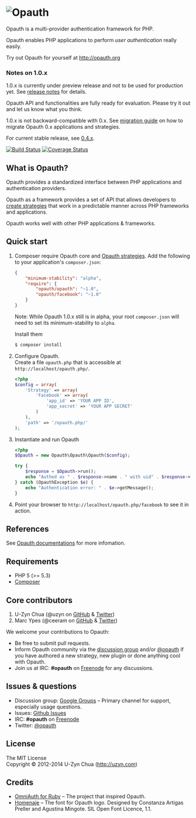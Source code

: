 ![Opauth](https://github.com/opauth/opauth.org/raw/master/images/opauth-logo-300px-transparent.png)
=================================
Opauth is a multi-provider authentication framework for PHP.

Opauth enables PHP applications to perform *user authentication* really easily.

Try out Opauth for yourself at http://opauth.org

### Notes on 1.0.x
1.0.x is currently under preview release and not to be used for production yet. See [release notes](https://github.com/opauth/opauth/releases) for details.

Opauth API and functionalities are fully ready for evaluation. Please try it out and let us know what you think.

1.0.x is not backward-compatible with 0.x. See [migration guide](http://docs.opauth.org/en/1.0/migration-guide.html) on how to migrate Opauth 0.x applications and strategies.

For current stable release, see [0.4.x](https://github.com/opauth/opauth/tree/master).

[![Build Status](https://travis-ci.org/opauth/opauth.svg?branch=1.0)](https://travis-ci.org/opauth/opauth)
[![Coverage Status](https://coveralls.io/repos/opauth/opauth/badge.png?branch=1.0)](https://coveralls.io/r/opauth/opauth?branch=1.0)


What is Opauth?
---------------
Opauth provides a standardized interface between PHP applications and authentication providers.

Opauth as a framework provides a set of API that allows developers to [create strategies](https://github.com/uzyn/opauth/wiki/Strategy-Contribution-Guide) that work in a predictable manner across PHP frameworks and applications.

Opauth works well with other PHP applications & frameworks.

Quick start
-----------
1. Composer require Opauth core and [Opauth strategies](http://docs.opauth.org/en/1.0/strategies.html). Add the following to your application's `composer.json`:

    ```json
    {
        "minimum-stability": "alpha",
        "require": {
            "opauth/opauth": "~1.0",
            "opauth/facebook": "~1.0"
        }
    }
    ```
    Note: While Opauth 1.0.x still is in alpha, your root `composer.json` will need to set its minimum-stability to `alpha`.

    Install them

    ```bash
    $ composer install
    ```

1. Configure Opauth.  
   Create a file `opauth.php` that is accessible at `http://localhost/opauth.php/`.

    ```php
    <?php
    $config = array(
        'Strategy' => array(
            'Facebook' => array(
                'app_id' => 'YOUR APP ID',
                'app_secret' => 'YOUR APP SECRET'
            )
        ),
        'path' => '/opauth.php/'
    );
    ```

1. Instantiate and run Opauth

    ```php
    <?php
    $Opauth = new Opauth\Opauth\Opauth($config);

    try {
        $response = $Opauth->run();
        echo "Authed as " . $response->name . " with uid" . $response->uid;
    } catch (OpauthException $e) {
        echo "Authentication error: " . $e->getMessage();
    }
    ```

1. Point your browser to `http://localhost/opauth.php/facebook` to see it in action.

References
----------
See [Opauth documentations](http://docs.opauth.org/) for more infomation.

Requirements
-------------
- PHP 5 (>= 5.3)
- [Composer](https://getcomposer.org/)

Core contributors
-----------------
1. U-Zyn Chua (@uzyn on [GitHub](https://github.com/uzyn) & [Twitter](http://twitter.com/uzyn))
1. Marc Ypes (@ceeram on [GitHub](https://github.com/ceeram) & [Twitter](https://github.com/ceeram))

We welcome your contributions to Opauth:
- Be free to submit pull requests.
- Inform Opauth community via the [discussion group](https://groups.google.com/group/opauth) and/or [@opauth](http://twitter.com/opauth) if you have authored a new strategy, new plugin or done anything cool with Opauth.
- Join us at IRC: **#opauth** on [Freenode](http://webchat.freenode.net/?channels=opauth&uio=d4) for any discussions.

Issues & questions
-------------------
- Discussion group: [Google Groups](https://groups.google.com/group/opauth)  –
  Primary channel for support, especially usage questions.
- Issues: [Github Issues](https://github.com/opauth/opauth/issues)
- IRC: **#opauth** on [Freenode](http://webchat.freenode.net/?channels=opauth&uio=d4)
- Twitter: [@opauth](http://twitter.com/opauth)

License
---------
The MIT License  
Copyright © 2012-2014 U-Zyn Chua (http://uzyn.com)

Credits
-----
- [OmniAuth for Ruby](https://github.com/intridea/omniauth) – The project that inspired Opauth.
- [Homenaje](https://www.google.com/fonts/specimen/Homenaje) – The font for Opauth logo. Designed by Constanza Artigas Preller and Agustina Mingote. SIL Open Font Licence, 1.1.
